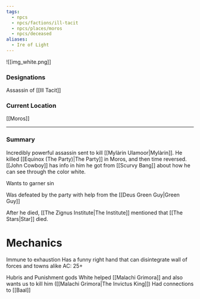 ```yaml
---
tags:
  - npcs
  - npcs/factions/ill-tacit
  - npcs/places/moros
  - npcs/deceased
aliases:
  - Ire of Light
---
```

![[img_white.png]]

### Designations
Assassin of [[Ill Tacit]]

### Current Location
[[Moros]]

___
### Summary
Incredibly powerful assassin sent to kill [[Mylàrin Ulamoor|Mylàrin]].
He killed [[Equinox (The Party)|The Party]] in Moros, and then time reversed.
[[John Cowboy]] has info in him he got from [[Scurvy Bang]] about how he can see through the color white.

Wants to garner sin

Was defeated by the party with help from the [[Deus Green Guy|Green Guy]]

After he died, [[The Zignus Institute|The Institute]] mentioned that [[The Stars|Star]] died.
# Mechanics
Immune to exhaustion
Has a funny right hand that can disintegrate wall of forces and towns alike
AC: 25+

Hubris and Punishment gods
White helped [[Malachi Grimora]] and also wants us to kill him ([[Malachi Grimora|The Invictus King]])
Had connections to [[Baal]]
